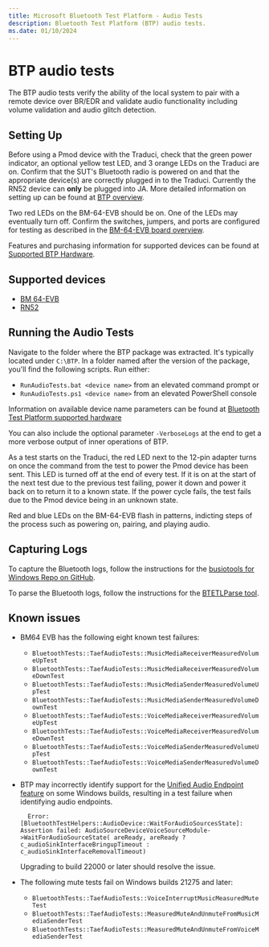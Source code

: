 ```yaml
---
title: Microsoft Bluetooth Test Platform - Audio Tests
description: Bluetooth Test Platform (BTP) audio tests.
ms.date: 01/10/2024
---
```


# BTP audio tests

The BTP audio tests verify the ability of the local system to pair with a remote device over BR/EDR and validate audio functionality including volume validation and audio glitch detection.

## Setting Up

Before using a Pmod device with the Traduci, check that the green power indicator, an optional yellow test LED, and 3 orange LEDs on the Traduci are on. Confirm that the SUT's Bluetooth radio is powered on and that the appropriate device(s) are correctly plugged in to the Traduci. Currently the RN52 device can **only** be plugged into JA. More detailed information on setting up can be found at [BTP overview](testing-btp-overview.md).

Two red LEDs on the BM-64-EVB should be on. One of the LEDs may eventually turn off. Confirm the switches, jumpers, and ports are configured for testing as described in the [BM-64-EVB board overview](testing-BTP-hw-bm64.md#getting-started).

Features and purchasing information for supported devices can be found at [Supported BTP Hardware](testing-BTP-hw.md).

## Supported devices

- [BM 64-EVB](testing-BTP-hw-bm64.md)
- [RN52](testing-BTP-hw-rn52.md)

## Running the Audio Tests

Navigate to the folder where the BTP package was extracted. It's typically located under `C:\BTP`. In a folder named after the version of the package, you'll find the following scripts. Run either:

- `RunAudioTests.bat <device name>` from an elevated command prompt or
- `RunAudioTests.ps1 <device name>` from an elevated PowerShell console

Information on available device name parameters can be found at [Bluetooth Test Platform supported hardware](testing-BTP-hw.md)

You can also include the optional parameter `-VerboseLogs` at the end to get a more verbose output of inner operations of BTP.

As a test starts on the Traduci, the red LED next to the 12-pin adapter turns on once the command from the test to power the Pmod device has been sent. This LED is turned off at the end of every test. If it is on at the start of the next test due to the previous test failing, power it down and power it back on to return it to a known state. If the power cycle fails, the test fails due to the Pmod device being in an unknown state.

Red and blue LEDs on the BM-64-EVB flash in patterns, indicting steps of the process such as powering on, pairing, and playing audio.

## Capturing Logs

To capture the Bluetooth logs, follow the instructions for the [busiotools for Windows Repo on GitHub](https://github.com/microsoft/busiotools/blob/master/bluetooth/tracing/readme.md).

To parse the Bluetooth logs, follow the instructions for the [BTETLParse tool](testing-BTP-tools-btetlparse.md).

## Known issues

- BM64 EVB has the following eight known test failures:

  - `BluetoothTests::TaefAudioTests::MusicMediaReceiverMeasuredVolumeUpTest`
  - `BluetoothTests::TaefAudioTests::MusicMediaReceiverMeasuredVolumeDownTest`
  - `BluetoothTests::TaefAudioTests::MusicMediaSenderMeasuredVolumeUpTest`
  - `BluetoothTests::TaefAudioTests::MusicMediaSenderMeasuredVolumeDownTest`
  - `BluetoothTests::TaefAudioTests::VoiceMediaReceiverMeasuredVolumeUpTest`
  - `BluetoothTests::TaefAudioTests::VoiceMediaReceiverMeasuredVolumeDownTest`
  - `BluetoothTests::TaefAudioTests::VoiceMediaSenderMeasuredVolumeUpTest`
  - `BluetoothTests::TaefAudioTests::VoiceMediaSenderMeasuredVolumeDownTest`

- BTP may incorrectly identify support for the [Unified Audio Endpoint feature](https://blogs.windows.com/windows-insider/2021/04/29/announcing-windows-10-insider-preview-build-21370/) on some Windows builds, resulting in a test failure when identifying audio endpoints.

  ```console
    Error: [BluetoothTestHelpers::AudioDevice::WaitForAudioSourcesState]: Assertion failed: AudioSourceDeviceVoiceSourceModule->WaitForAudioSourceState( areReady, areReady ? c_audioSinkInterfaceBringupTimeout : c_audioSinkInterfaceRemovalTimeout)
    ```

  Upgrading to build 22000 or later should resolve the issue.

- The following mute tests fail on Windows builds 21275 and later:

  - `BluetoothTests::TaefAudioTests::VoiceInterruptMusicMeasuredMuteTest`
  - `BluetoothTests::TaefAudioTests::MeasuredMuteAndUnmuteFromMusicMediaSenderTest`
  - `BluetoothTests::TaefAudioTests::MeasuredMuteAndUnmuteFromVoiceMediaSenderTest`
